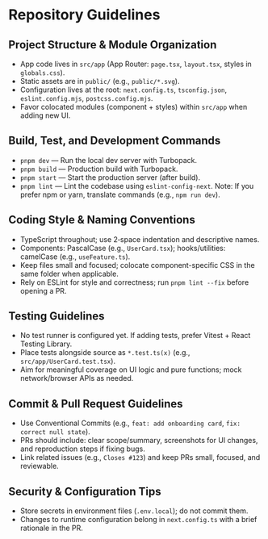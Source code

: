 # Repository Guidelines

## Project Structure & Module Organization
- App code lives in `src/app` (App Router: `page.tsx`, `layout.tsx`, styles in `globals.css`).
- Static assets are in `public/` (e.g., `public/*.svg`).
- Configuration lives at the root: `next.config.ts`, `tsconfig.json`, `eslint.config.mjs`, `postcss.config.mjs`.
- Favor colocated modules (component + styles) within `src/app` when adding new UI.

## Build, Test, and Development Commands
- `pnpm dev` — Run the local dev server with Turbopack.
- `pnpm build` — Production build with Turbopack.
- `pnpm start` — Start the production server (after build).
- `pnpm lint` — Lint the codebase using `eslint-config-next`.
Note: If you prefer npm or yarn, translate commands (e.g., `npm run dev`).

## Coding Style & Naming Conventions
- TypeScript throughout; use 2‑space indentation and descriptive names.
- Components: PascalCase (e.g., `UserCard.tsx`); hooks/utilities: camelCase (e.g., `useFeature.ts`).
- Keep files small and focused; colocate component-specific CSS in the same folder when applicable.
- Rely on ESLint for style and correctness; run `pnpm lint --fix` before opening a PR.

## Testing Guidelines
- No test runner is configured yet. If adding tests, prefer Vitest + React Testing Library.
- Place tests alongside source as `*.test.ts(x)` (e.g., `src/app/UserCard.test.tsx`).
- Aim for meaningful coverage on UI logic and pure functions; mock network/browser APIs as needed.

## Commit & Pull Request Guidelines
- Use Conventional Commits (e.g., `feat: add onboarding card`, `fix: correct null state`).
- PRs should include: clear scope/summary, screenshots for UI changes, and reproduction steps if fixing bugs.
- Link related issues (e.g., `Closes #123`) and keep PRs small, focused, and reviewable.

## Security & Configuration Tips
- Store secrets in environment files (`.env.local`); do not commit them.
- Changes to runtime configuration belong in `next.config.ts` with a brief rationale in the PR.
